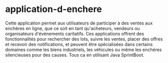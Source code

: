 # application-d-enchere
Cette application  permet aux utilisateurs de participer à des ventes aux enchères en ligne, que ce soit en tant qu'acheteurs, vendeurs ou organisateurs d'événements caritatifs. Ces applications offrent des fonctionnalités pour rechercher des lots, suivre les ventes, placer des offres et recevoir des notifications, et peuvent être spécialisées dans certains domaines comme les biens industriels, les véhicules ou même les enchères silencieuses pour des causes. 
Tous ca en utilisant Java SprintBoot.
